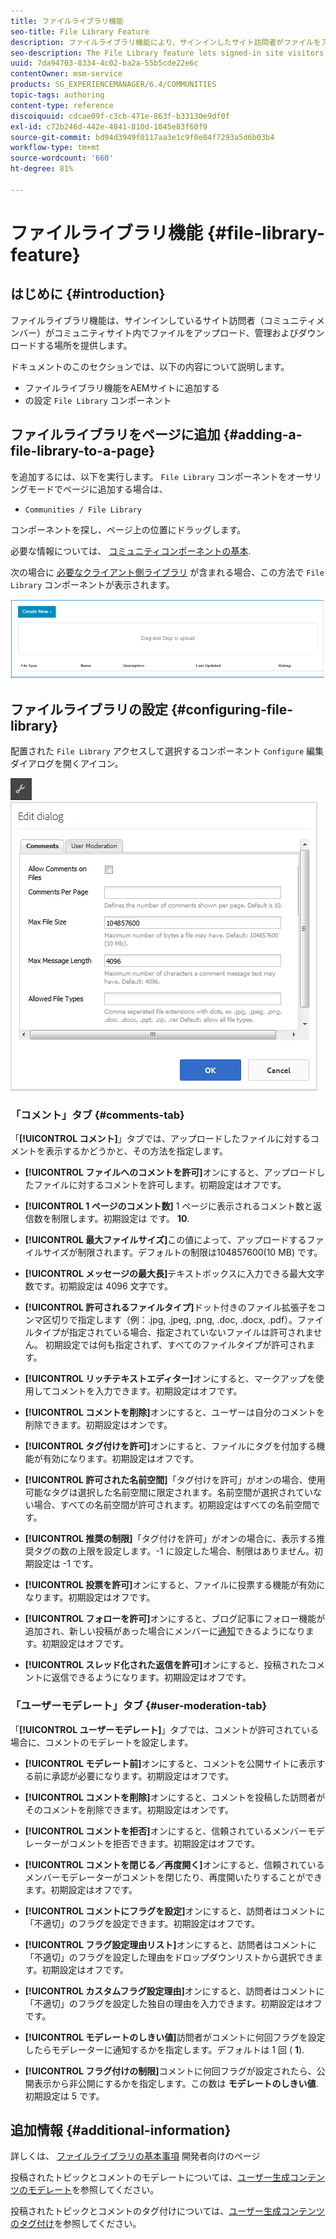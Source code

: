 ```yaml
---
title: ファイルライブラリ機能
seo-title: File Library Feature
description: ファイルライブラリ機能により、サインインしたサイト訪問者がファイルをアップロード、管理、ダウンロードできるようになります
seo-description: The File Library feature lets signed-in site visitors upload, manage, and download files
uuid: 7da94703-8334-4c02-ba2a-55b5cde22e6c
contentOwner: msm-service
products: SG_EXPERIENCEMANAGER/6.4/COMMUNITIES
topic-tags: authoring
content-type: reference
discoiquuid: cdcae09f-c3cb-471e-863f-b33130e9df0f
exl-id: c72b246d-442e-4841-810d-1045e83f60f9
source-git-commit: bd94d3949f0117aa3e1c9f0e84f7293a5d6b03b4
workflow-type: tm+mt
source-wordcount: '660'
ht-degree: 81%

---
```


# ファイルライブラリ機能 {#file-library-feature}

## はじめに {#introduction}

ファイルライブラリ機能は、サインインしているサイト訪問者（コミュニティメンバー）がコミュニティサイト内でファイルをアップロード、管理およびダウンロードする場所を提供します。

ドキュメントのこのセクションでは、以下の内容について説明します。

* ファイルライブラリ機能をAEMサイトに追加する
* の設定 `File Library` コンポーネント

## ファイルライブラリをページに追加 {#adding-a-file-library-to-a-page}

を追加するには、以下を実行します。 `File Library` コンポーネントをオーサリングモードでページに追加する場合は、

* `Communities / File Library`

コンポーネントを探し、ページ上の位置にドラッグします。

必要な情報については、 [コミュニティコンポーネントの基本](basics.md).

次の場合に [必要なクライアント側ライブラリ](essentials-file-library.md#essentials-for-client-side) が含まれる場合、この方法で `File Library` コンポーネントが表示されます。

![chlimage_1-430](assets/chlimage_1-430.png)

## ファイルライブラリの設定 {#configuring-file-library}

配置された `File Library` アクセスして選択するコンポーネント `Configure` 編集ダイアログを開くアイコン。

![chlimage_1-431](assets/chlimage_1-431.png) ![chlimage_1-432](assets/chlimage_1-432.png)

### 「コメント」タブ {#comments-tab}

「**[!UICONTROL コメント]**」タブでは、アップロードしたファイルに対するコメントを表示するかどうかと、その方法を指定します。

* **[!UICONTROL ファイルへのコメントを許可]**&#x200B;オンにすると、アップロードしたファイルに対するコメントを許可します。初期設定はオフです。

* **[!UICONTROL 1 ページのコメント数]** 1 ページに表示されるコメント数と返信数を制限します。初期設定は です。 
**10**.

* **[!UICONTROL 最大ファイルサイズ]**&#x200B;この値によって、アップロードするファイルサイズが制限されます。デフォルトの制限は104857600(10 MB) です。

* **[!UICONTROL メッセージの最大長]**&#x200B;テキストボックスに入力できる最大文字数です。初期設定は 4096 文字です。

* **[!UICONTROL 許可されるファイルタイプ]**&#x200B;ドット付きのファイル拡張子をコンマ区切りで指定します（例：.jpg, .jpeg, .png, .doc, .docx, .pdf）。ファイルタイプが指定されている場合、指定されていないファイルは許可されません。 初期設定では何も指定されず、すべてのファイルタイプが許可されます。

* **[!UICONTROL リッチテキストエディター]**&#x200B;オンにすると、マークアップを使用してコメントを入力できます。初期設定はオフです。

* **[!UICONTROL コメントを削除]**&#x200B;オンにすると、ユーザーは自分のコメントを削除できます。初期設定はオンです。

* **[!UICONTROL タグ付けを許可]**&#x200B;オンにすると、ファイルにタグを付加する機能が有効になります。初期設定はオフです。

* **[!UICONTROL 許可された名前空間]**「タグ付けを許可」がオンの場合、使用可能なタグは選択した名前空間に限定されます。名前空間が選択されていない場合、すべての名前空間が許可されます。初期設定はすべての名前空間です。

* **[!UICONTROL 推奨の制限]**「タグ付けを許可」がオンの場合に、表示する推奨タグの数の上限を設定します。-1 に設定した場合、制限はありません。初期設定は -1 です。

* **[!UICONTROL 投票を許可]**&#x200B;オンにすると、ファイルに投票する機能が有効になります。初期設定はオフです。

* **[!UICONTROL フォローを許可]**&#x200B;オンにすると、ブログ記事にフォロー機能が追加され、新しい投稿があった場合にメンバーに[通知](notifications.md)できるようになります。初期設定はオフです。

* **[!UICONTROL スレッド化された返信を許可]**&#x200B;オンにすると、投稿されたコメントに返信できるようになります。初期設定はオフです。

### 「ユーザーモデレート」タブ {#user-moderation-tab}

「**[!UICONTROL ユーザーモデレート]**」タブでは、コメントが許可されている場合に、コメントのモデレートを設定します。

* **[!UICONTROL モデレート前]**&#x200B;オンにすると、コメントを公開サイトに表示する前に承認が必要になります。初期設定はオフです。

* **[!UICONTROL コメントを削除]**&#x200B;オンにすると、コメントを投稿した訪問者がそのコメントを削除できます。初期設定はオンです。

* **[!UICONTROL コメントを拒否]**&#x200B;オンにすると、信頼されているメンバーモデレーターがコメントを拒否できます。初期設定はオフです。

* **[!UICONTROL コメントを閉じる／再度開く]**&#x200B;オンにすると、信頼されているメンバーモデレーターがコメントを閉じたり、再度開いたりすることができます。初期設定はオフです。

* **[!UICONTROL コメントにフラグを設定]**&#x200B;オンにすると、訪問者はコメントに「不適切」のフラグを設定できます。初期設定はオフです。

* **[!UICONTROL フラグ設定理由リスト]**&#x200B;オンにすると、訪問者はコメントに「不適切」のフラグを設定した理由をドロップダウンリストから選択できます。初期設定はオフです。

* **[!UICONTROL カスタムフラグ設定理由]**&#x200B;オンにすると、訪問者はコメントに「不適切」のフラグを設定した独自の理由を入力できます。初期設定はオフです。

* **[!UICONTROL モデレートのしきい値]**&#x200B;訪問者がコメントに何回フラグを設定したらモデレーターに通知するかを指定します。デフォルトは 1 回 (
**1**).

* **[!UICONTROL フラグ付けの制限]**&#x200B;コメントに何回フラグが設定されたら、公開表示から非公開にするかを指定します。この数は 
**モデレートのしきい値**. 初期設定は 5 です。

## 追加情報 {#additional-information}

詳しくは、 [ファイルライブラリの基本事項](essentials-file-library.md) 開発者向けのページ

投稿されたトピックとコメントのモデレートについては、[ユーザー生成コンテンツのモデレート](moderate-ugc.md)を参照してください。

投稿されたトピックとコメントのタグ付けについては、[ユーザー生成コンテンツのタグ付け](tag-ugc.md)を参照してください。
